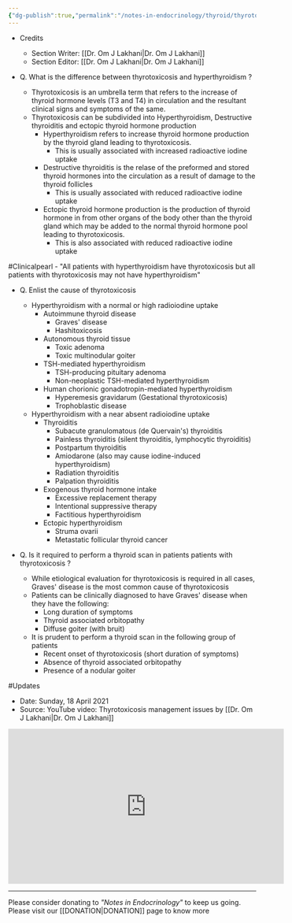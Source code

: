 ```yaml
---
{"dg-publish":true,"permalink":"/notes-in-endocrinology/thyroid/thyrotoxicosis/1-etiology-of-thyrotoxicosis/"}
---
```


 - Credits
    - Section Writer: [[Dr. Om J Lakhani\|Dr. Om J Lakhani]]
    - Section Editor: [[Dr. Om J Lakhani\|Dr. Om J Lakhani]]



- Q. What is the difference between thyrotoxicosis and hyperthyroidism ?
    - Thyrotoxicosis is an umbrella term that refers to the increase of thyroid hormone levels (T3 and T4) in circulation and the resultant clinical signs and symptoms of the same. 
    - Thyrotoxicosis can be subdivided into Hyperthyroidism, Destructive thyroiditis and ectopic thyroid hormone production 
        - Hyperthyroidism refers to increase thyroid hormone production by the thyroid gland leading to thyrotoxicosis.
            - This is usually associated with increased radioactive iodine uptake 
        - Destructive thyroiditis is the relase of the preformed and stored thyroid hormones into the circulation as a result of damage to the thyroid follicles
            - This is usually associated with reduced radioactive iodine uptake 
        - Ectopic thyroid hormone production is the production of thyroid hormone in from other organs of the body other than the thyroid gland which may be added to the normal thyroid hormone pool leading to thyrotoxicosis. 
            - This is also associated with reduced radioactive iodine uptake 

#Clinicalpearl 
	- "All patients with hyperthyroidism have thyrotoxicosis but all patients with thyrotoxicosis may not have hyperthyroidism" 


- Q. Enlist the cause of thyrotoxicosis 
    - Hyperthyroidism with a normal or high radioiodine uptake
        - Autoimmune thyroid disease
            - Graves' disease
            - Hashitoxicosis
        - Autonomous thyroid tissue 
            - Toxic adenoma
            - Toxic multinodular goiter
        - TSH-mediated hyperthyroidism
            - TSH-producing pituitary adenoma
            - Non-neoplastic TSH-mediated hyperthyroidism
        - Human chorionic gonadotropin-mediated hyperthyroidism
            - Hyperemesis gravidarum (Gestational thyrotoxicosis)
            - Trophoblastic disease
    - Hyperthyroidism with a near absent radioiodine uptake
        - Thyroiditis
            - Subacute granulomatous (de Quervain's) thyroiditis
            - Painless thyroiditis (silent thyroiditis, lymphocytic thyroiditis)
            - Postpartum thyroiditis
            - Amiodarone (also may cause iodine-induced hyperthyroidism)
            - Radiation thyroiditis
            - Palpation thyroiditis
        - Exogenous thyroid hormone intake
            - Excessive replacement therapy
            - Intentional suppressive therapy
            - Factitious hyperthyroidism
        - Ectopic hyperthyroidism
            - Struma ovarii
            - Metastatic follicular thyroid cancer

- Q. Is it required to perform a thyroid scan in patients patients with thyrotoxicosis ?
	- While etiological evaluation for thyrotoxicosis is required in all cases, Graves' disease is the most common cause of thyrotoxicosis
	- Patients can be clinically diagnosed to have Graves' disease when they have the following:
		- Long duration of symptoms
		- Thyroid associated orbitopathy
		- Diffuse goiter (with bruit)
	- It is prudent to perform a thyroid scan in the following group of patients
		- Recent onset of thyrotoxicosis (short duration of symptoms)
		- Absence of thyroid associated orbitopathy
		- Presence of a nodular goiter


#Updates 

- Date: Sunday, 18 April 2021
- Source:  YouTube video: Thyrotoxicosis management issues by [[Dr. Om J Lakhani\|Dr. Om J Lakhani]]

<iframe width="560" height="315" src="https://www.youtube.com/embed/zGxHgQTSe_k" title="YouTube video player" frameborder="0" allow="accelerometer; autoplay; clipboard-write; encrypted-media; gyroscope; picture-in-picture" allowfullscreen></iframe>


----

Please consider donating to *"Notes in Endocrinology"* to keep us going. Please visit our [[DONATION\|DONATION]] page to know more
